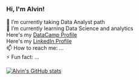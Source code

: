 ### Hi, I'm Alvin!

 🔭 I’m currently taking Data Analyst path<br/>
 🌱 I’m currently learning Data Science and analytics<br/>
     Here's my [ DataCamp Profile](https://www.datacamp.com/portfolio/macatangayalvin2001)<br/>
     Here's my [ LinkedIn Profile](https://www.linkedin.com/in/alvin-macatangay)<br/>
 📫 How to reach me: ...<br/>
 ⚡ Fun fact: ...<br/>


[![Alvin's GitHub stats](https://github-readme-stats.vercel.app/api?username=alvin-macatangay16&show_icons=true&theme=merko)](https://github.com/alvin-macatangay16/github-readme-stats)
